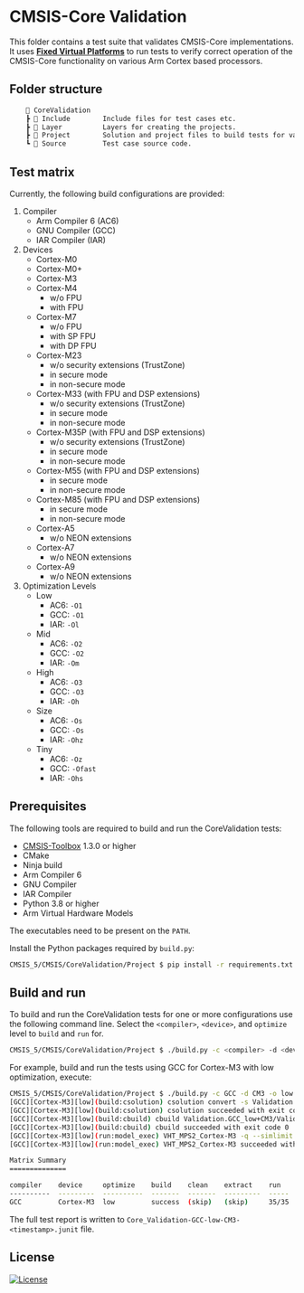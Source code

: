 # CMSIS-Core Validation

This folder contains a test suite that validates CMSIS-Core implementations. It uses [**Fixed Virtual Platforms**](https://developer.arm.com/Tools%20and%20Software/Fixed%20Virtual%20Platforms) to run tests to verify correct operation of the CMSIS-Core functionality on various Arm Cortex based processors.

## Folder structure

```txt
    📂 CoreValidation
    ┣ 📂 Include        Include files for test cases etc.
    ┣ 📂 Layer          Layers for creating the projects.
    ┣ 📂 Project        Solution and project files to build tests for various configurations.
    ┗ 📂 Source         Test case source code.
```

## Test matrix

Currently, the following build configurations are provided:

1. Compiler
   - Arm Compiler 6 (AC6)
   - GNU Compiler (GCC)
   - IAR Compiler (IAR)
2. Devices
   - Cortex-M0
   - Cortex-M0+
   - Cortex-M3
   - Cortex-M4
     - w/o FPU
     - with FPU
   - Cortex-M7
     - w/o FPU
     - with SP FPU
     - with DP FPU
   - Cortex-M23
     - w/o security extensions (TrustZone)
     - in secure mode
     - in non-secure mode
   - Cortex-M33 (with FPU and DSP extensions)
     - w/o security extensions (TrustZone)
     - in secure mode
     - in non-secure mode
   - Cortex-M35P (with FPU and DSP extensions)
     - w/o security extensions (TrustZone)
     - in secure mode
     - in non-secure mode
   - Cortex-M55 (with FPU and DSP extensions)
     - in secure mode
     - in non-secure mode
   - Cortex-M85 (with FPU and DSP extensions)
     - in secure mode
     - in non-secure mode
   - Cortex-A5
     - w/o NEON extensions
   - Cortex-A7
     - w/o NEON extensions
   - Cortex-A9
     - w/o NEON extensions
3. Optimization Levels
   - Low
     - AC6: `-O1`
     - GCC: `-O1`
     - IAR: `-Ol`
   - Mid
     - AC6: `-O2`
     - GCC: `-O2`
     - IAR: `-Om`
   - High
     - AC6: `-O3`
     - GCC: `-O3`
     - IAR: `-Oh`
   - Size
     - AC6: `-Os`
     - GCC: `-Os`
     - IAR: `-Ohz`
   - Tiny
     - AC6: `-Oz`
     - GCC: `-Ofast`
     - IAR: `-Ohs`

## Prerequisites

The following tools are required to build and run the CoreValidation tests:

- [CMSIS-Toolbox](https://github.com/Open-CMSIS-Pack/cmsis-toolbox/releases) 1.3.0 or higher
- CMake
- Ninja build
- Arm Compiler 6
- GNU Compiler
- IAR Compiler
- Python 3.8 or higher
- Arm Virtual Hardware Models

The executables need to be present on the `PATH`.

Install the Python packages required by `build.py`:

```bash
CMSIS_5/CMSIS/CoreValidation/Project $ pip install -r requirements.txt
```

## Build and run

To build and run the CoreValidation tests for one or more configurations use the following command line.
Select the `<compiler>`, `<device>`, and `optimize` level to `build` and `run` for.

```bash
CMSIS_5/CMSIS/CoreValidation/Project $ ./build.py -c <compiler> -d <device> -o <optimize> [build] [run]
```

For example, build and run the tests using GCC for Cortex-M3 with low optimization, execute:

```bash
CMSIS_5/CMSIS/CoreValidation/Project $ ./build.py -c GCC -d CM3 -o low build run
[GCC][Cortex-M3][low](build:csolution) csolution convert -s Validation.csolution.yml -c Validation.GCC_low+CM3
[GCC][Cortex-M3][low](build:csolution) csolution succeeded with exit code 0
[GCC][Cortex-M3][low](build:cbuild) cbuild Validation.GCC_low+CM3/Validation.GCC_low+CM3.cprj
[GCC][Cortex-M3][low](build:cbuild) cbuild succeeded with exit code 0
[GCC][Cortex-M3][low](run:model_exec) VHT_MPS2_Cortex-M3 -q --simlimit 100 -f ../Layer/Target/CM3/model_config.txt -a Validation.GCC_low+CM3/Validation.GCC_low+CM3_outdir/Validation.GCC_low+CM3.elf
[GCC][Cortex-M3][low](run:model_exec) VHT_MPS2_Cortex-M3 succeeded with exit code 0

Matrix Summary
==============

compiler    device     optimize    build    clean    extract    run
----------  ---------  ----------  -------  -------  ---------  -----
GCC         Cortex-M3  low         success  (skip)   (skip)     35/35
```

The full test report is written to `Core_Validation-GCC-low-CM3-<timestamp>.junit` file.

## License

[![License](https://img.shields.io/badge/License-Apache_2.0-blue.svg)](https://opensource.org/licenses/Apache-2.0)
